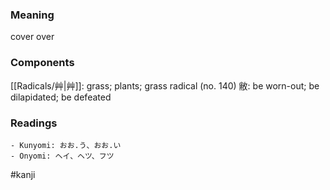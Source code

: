 ### Meaning

cover over

### Components

[[Radicals/艸|艸]]: grass; plants; grass radical (no. 140) 敝: be worn-out; be dilapidated; be defeated

### Readings

```
- Kunyomi: おお.う、おお.い
- Onyomi: ヘイ、ヘツ、フツ
```

#kanji